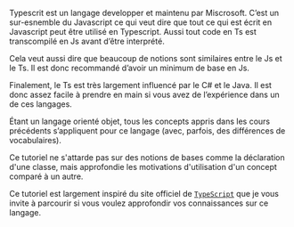 
Typescrit est un langage developper et maintenu par Miscrosoft. C’est un sur-esnemble du Javascript ce qui veut dire que tout ce qui est écrit en Javascript peut être utilisé en Typescript. Aussi tout code en Ts est transcompilé en Js avant d’être interprété.

Cela veut aussi dire que beaucoup de notions sont similaires entre le Js et le Ts. Il est donc recommandé d’avoir un minimum de base en Js. 

Finalement, le Ts est très largement influencé par le C# et le Java. Il est donc assez facile à prendre en main si vous avez de l’expérience dans un de ces langages.

Étant un langage orienté objet, tous les concepts appris dans les cours précédents s’appliquent pour ce langage (avec, parfois, des différences de vocabulaires).

Ce tutoriel ne s'attarde pas sur des notions de bases comme la déclaration d'une classe, mais approfondie les motivations d'utilisation d'un concept comparé à un autre.

Ce tutoriel est largement inspiré du site officiel de [`TypeScript`](https://www.typescriptlang.org/docs/home.html) que je vous invite à parcourir si vous voulez approfondir vos connaissances sur ce langage.